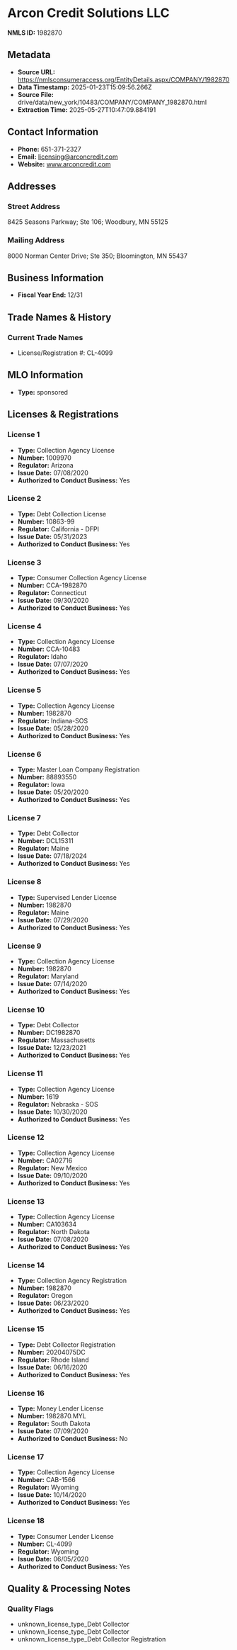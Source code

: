 # Arcon Credit Solutions LLC

**NMLS ID:** 1982870

## Metadata
- **Source URL:** https://nmlsconsumeraccess.org/EntityDetails.aspx/COMPANY/1982870
- **Data Timestamp:** 2025-01-23T15:09:56.266Z
- **Source File:** drive/data/new_york/10483/COMPANY/COMPANY_1982870.html
- **Extraction Time:** 2025-05-27T10:47:09.884191

## Contact Information
- **Phone:** 651-371-2327
- **Email:** licensing@arconcredit.com
- **Website:** www.arconcredit.com

## Addresses
### Street Address
8425 Seasons Parkway; Ste 106; Woodbury, MN 55125

### Mailing Address
8000 Norman Center Drive; Ste 350; Bloomington, MN 55437

## Business Information
- **Fiscal Year End:** 12/31

## Trade Names & History
### Current Trade Names
- License/Registration #: CL-4099

## MLO Information
- **Type:** sponsored

## Licenses & Registrations

### License 1
- **Type:** Collection Agency License
- **Number:** 1009970
- **Regulator:** Arizona
- **Issue Date:** 07/08/2020
- **Authorized to Conduct Business:** Yes

### License 2
- **Type:** Debt Collection License
- **Number:** 10863-99
- **Regulator:** California - DFPI
- **Issue Date:** 05/31/2023
- **Authorized to Conduct Business:** Yes

### License 3
- **Type:** Consumer Collection Agency License
- **Number:** CCA-1982870
- **Regulator:** Connecticut
- **Issue Date:** 09/30/2020
- **Authorized to Conduct Business:** Yes

### License 4
- **Type:** Collection Agency License
- **Number:** CCA-10483
- **Regulator:** Idaho
- **Issue Date:** 07/07/2020
- **Authorized to Conduct Business:** Yes

### License 5
- **Type:** Collection Agency License
- **Number:** 1982870
- **Regulator:** Indiana-SOS
- **Issue Date:** 05/28/2020
- **Authorized to Conduct Business:** Yes

### License 6
- **Type:** Master Loan Company Registration
- **Number:** 88893550
- **Regulator:** Iowa
- **Issue Date:** 05/20/2020
- **Authorized to Conduct Business:** Yes

### License 7
- **Type:** Debt Collector
- **Number:** DCL15311
- **Regulator:** Maine
- **Issue Date:** 07/18/2024
- **Authorized to Conduct Business:** Yes

### License 8
- **Type:** Supervised Lender License
- **Number:** 1982870
- **Regulator:** Maine
- **Issue Date:** 07/29/2020
- **Authorized to Conduct Business:** Yes

### License 9
- **Type:** Collection Agency License
- **Number:** 1982870
- **Regulator:** Maryland
- **Issue Date:** 07/14/2020
- **Authorized to Conduct Business:** Yes

### License 10
- **Type:** Debt Collector
- **Number:** DC1982870
- **Regulator:** Massachusetts
- **Issue Date:** 12/23/2021
- **Authorized to Conduct Business:** Yes

### License 11
- **Type:** Collection Agency License
- **Number:** 1619
- **Regulator:** Nebraska - SOS
- **Issue Date:** 10/30/2020
- **Authorized to Conduct Business:** Yes

### License 12
- **Type:** Collection Agency License
- **Number:** CA02716
- **Regulator:** New Mexico
- **Issue Date:** 09/10/2020
- **Authorized to Conduct Business:** Yes

### License 13
- **Type:** Collection Agency License
- **Number:** CA103634
- **Regulator:** North Dakota
- **Issue Date:** 07/08/2020
- **Authorized to Conduct Business:** Yes

### License 14
- **Type:** Collection Agency Registration
- **Number:** 1982870
- **Regulator:** Oregon
- **Issue Date:** 06/23/2020
- **Authorized to Conduct Business:** Yes

### License 15
- **Type:** Debt Collector Registration
- **Number:** 20204075DC
- **Regulator:** Rhode Island
- **Issue Date:** 06/16/2020
- **Authorized to Conduct Business:** Yes

### License 16
- **Type:** Money Lender License
- **Number:** 1982870.MYL
- **Regulator:** South Dakota
- **Issue Date:** 07/09/2020
- **Authorized to Conduct Business:** No

### License 17
- **Type:** Collection Agency License
- **Number:** CAB-1566
- **Regulator:** Wyoming
- **Issue Date:** 10/14/2020
- **Authorized to Conduct Business:** Yes

### License 18
- **Type:** Consumer Lender License
- **Number:** CL-4099
- **Regulator:** Wyoming
- **Issue Date:** 06/05/2020
- **Authorized to Conduct Business:** Yes

## Quality & Processing Notes
### Quality Flags
- unknown_license_type_Debt Collector
- unknown_license_type_Debt Collector
- unknown_license_type_Debt Collector Registration
